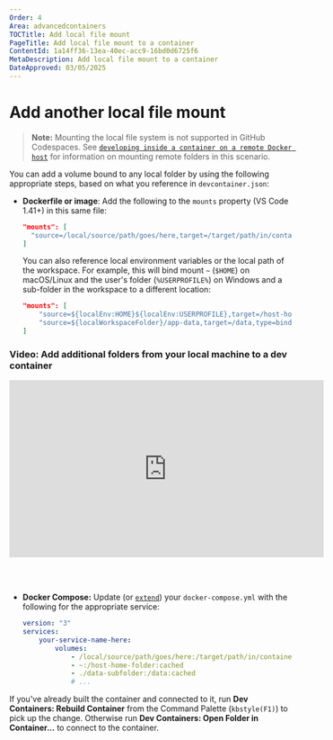 ```yaml
---
Order: 4
Area: advancedcontainers
TOCTitle: Add local file mount
PageTitle: Add local file mount to a container
ContentId: 1a14ff36-13ea-40ec-acc9-16bd0d6725f6
MetaDescription: Add local file mount to a container
DateApproved: 03/05/2025
---
```


# Add another local file mount

> **Note:** Mounting the local file system is not supported in GitHub
> Codespaces. See
> [`developing inside a container on a remote Docker host`](/remote/advancedcontainers/develop-remote-host.md)
> for information on mounting remote folders in this scenario.

You can add a volume bound to any local folder by using the following
appropriate steps, based on what you reference in `devcontainer.json`:

- **Dockerfile or image**: Add the following to the `mounts` property (VS Code
  1.41+) in this same file:

    ```json
    "mounts": [
      "source=/local/source/path/goes/here,target=/target/path/in/container/goes/here,type=bind,consistency=cached"
    ]
    ```

    You can also reference local environment variables or the local path of the
    workspace. For example, this will bind mount `~` (`$HOME`) on macOS/Linux
    and the user's folder (`%USERPROFILE%`) on Windows and a sub-folder in the
    workspace to a different location:

    ```json
    "mounts": [
        "source=${localEnv:HOME}${localEnv:USERPROFILE},target=/host-home-folder,type=bind,consistency=cached",
        "source=${localWorkspaceFolder}/app-data,target=/data,type=bind,consistency=cached"
    ]
    ```

### Video: Add additional folders from your local machine to a dev container

<iframe width="560" height="315" src="https://www.youtube-nocookie.com/embed/L1-dx-ZD0Ao" title="YouTube video player" frameborder="0" allow="accelerometer; autoplay; clipboard-write; encrypted-media; gyroscope; picture-in-picture" allowfullscreen></iframe>

<br><br>

- **Docker Compose:** Update (or
  [`extend`](/docs/devcontainers/create-dev-container.md#extend-your-docker-compose-file-for-development))
  your `docker-compose.yml` with the following for the appropriate service:

    ```yaml
    version: "3"
    services:
        your-service-name-here:
            volumes:
                - /local/source/path/goes/here:/target/path/in/container/goes/here:cached
                - ~:/host-home-folder:cached
                - ./data-subfolder:/data:cached
                # ...
    ```

If you've already built the container and connected to it, run **Dev Containers:
Rebuild Container** from the Command Palette (`kbstyle(F1)`) to pick up the
change. Otherwise run **Dev Containers: Open Folder in Container...** to connect
to the container.
